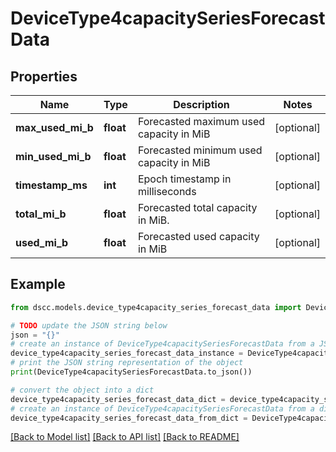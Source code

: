 # DeviceType4capacitySeriesForecastData


## Properties

Name | Type | Description | Notes
------------ | ------------- | ------------- | -------------
**max_used_mi_b** | **float** | Forecasted maximum used capacity in MiB | [optional] 
**min_used_mi_b** | **float** | Forecasted minimum used capacity in MiB | [optional] 
**timestamp_ms** | **int** | Epoch timestamp in milliseconds | [optional] 
**total_mi_b** | **float** | Forecasted total capacity in MiB. | [optional] 
**used_mi_b** | **float** | Forecasted used capacity in MiB | [optional] 

## Example

```python
from dscc.models.device_type4capacity_series_forecast_data import DeviceType4capacitySeriesForecastData

# TODO update the JSON string below
json = "{}"
# create an instance of DeviceType4capacitySeriesForecastData from a JSON string
device_type4capacity_series_forecast_data_instance = DeviceType4capacitySeriesForecastData.from_json(json)
# print the JSON string representation of the object
print(DeviceType4capacitySeriesForecastData.to_json())

# convert the object into a dict
device_type4capacity_series_forecast_data_dict = device_type4capacity_series_forecast_data_instance.to_dict()
# create an instance of DeviceType4capacitySeriesForecastData from a dict
device_type4capacity_series_forecast_data_from_dict = DeviceType4capacitySeriesForecastData.from_dict(device_type4capacity_series_forecast_data_dict)
```
[[Back to Model list]](../README.md#documentation-for-models) [[Back to API list]](../README.md#documentation-for-api-endpoints) [[Back to README]](../README.md)


